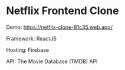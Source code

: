 # Netflix Frontend Clone 
Demo: https://netflix-clone-81c35.web.app/

Framework: ReactJS

Hosting: Firebase 

API: The Movie Database (TMDB) API
